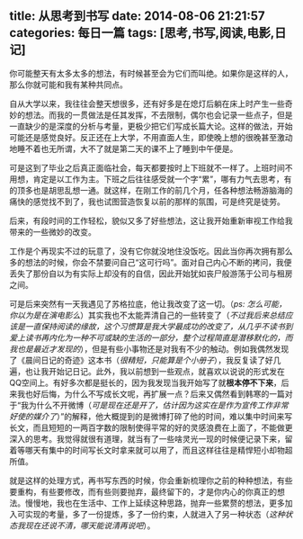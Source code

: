 title: 从思考到书写
date: 2014-08-06 21:21:57
categories: 每日一篇
tags: [思考,书写,阅读,电影,日记]
---
你可能整天有太多太多的想法，有时候甚至会为它们而叫绝。如果你是这样的人，那么你就可能和我有某种共同点。  

自从大学以来，我往往会整天想很多，还有好多是在熄灯后躺在床上时产生一些奇妙的想法。而我的一贯做法是任其发挥，不去限制，偶尔也会记录一些点子，但是一直缺少的是深度的分析与考量，更极少把它们写成长篇大论。这样的做法，开始可能还是感觉良好。反正还在上大学，不用直面人生，即使晚上想的很晚甚至激动地睡不着也无所谓，大不了就是第二天的课不上了睡到中午便是。  

可是这到了毕业之后真正面临社会，每天都要按时上下班就不一样了。上班时间不用想，肯定是以工作为主。下班之后往往感受就一个字“累”，哪有力气去思考，有的顶多也是胡思乱想一通。就这样，在刚工作的前几个月，任各种想法畅游脑海的痛快的感觉找不到了，我也试图营造恢复以前的那样的氛围，可是终究是徒劳。  

后来，有段时间的工作轻松，貌似又多了好些想法，这让我开始重新审视工作给我带来的一些微妙的改变。

工作是个再现实不过的玩意了，没有它你就没地住没饭吃。因此当你再次拥有那么多的想法的时候，你会不禁要问自己“这可行吗”。面对自己内心不断的拷问，我便丢失了那份自以为有实际上却没有的自信，因此开始犹如丧尸般游荡于公司与租房之间。  

可是后来突然有一天我遇见了苏格拉底，他让我改变了这一切。<!--more-->（*ps: 怎么可能，你以为是在演电影么*）其实我也不太能弄清自己的一些转变了（*不过我后来总结应该是一直保持阅读的缘故，这个习惯算是我大学最成功的改变了，从几乎不读书到爱上读书再内化为一种不可或缺的生活的一部分，整个过程简直是潜移默化的，而我也是最近才发现的*），但是有些小事物还是对我有不少的触动。例如我偶然发现了《晨间日记的奇迹》这本书（*很精短，只能算是个小册子*），我反复读了好几遍，也让我开始记日记。此外，我以前想到一些观点，就喜欢以说说的形式发在QQ空间上。有好多次都是挺长的，因为我发现当我开始写了就**根本停不下来**，后来我也好后悔，为什么不写成长文呢，再扩展一点？后来又偶然看到韩寒的一篇对于“我为什么不开微博（*可是现在还是开了，估计因为这实在是作为宣传工作非常好使的媒介了*）”的解释，他大概提到的是微博打碎了他的时间，难以集中时间来写长文，而且短短的一两百字数的限制使得平常的好的灵感浪费在上面了，不能做更深入的思考。我觉得就很有道理，就当有了一些啥灵光一现的时候便记录下来，留着等哪天有集中的时间写长文时拿来就可以用了，而且这样往往是精悍短小却物超所值。  

就是这样的处理方式，再书写东西的时候，你会重新梳理你之前的种种想法，有些要重构，有些要修改，而有些则要抛弃，最终留下的，才是你内心的你真正的想法。慢慢地，我也在生活中、工作上延续这种思路，抛弃一些累赘的想法，更多加入可实现的考量，多了一份提炼，多了一份约束，人就进入了另一种状态（*这种状态我现在还说不清，哪天能说清再说吧*）。